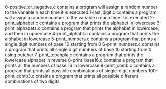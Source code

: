 0-positive_or_negative.c contains a program will assign a random number to the variable n each time it is executed
1-last_digit.c contains a program will assign a random number to the variable n each time it is executed
2-print_alphabet.c contains a program that prints the alphabet in lowercase
3-print_alphabets.c contains a program that prints the alphabet in lowercase, and then in uppercase
4-print_alphabt.c contains a program that prints the alphabet in lowercase
5-print_numbers.c contains a program that prints all single digit numbers of base 10 starting from 0
6-print_numberz.c contains a program that prints all single digit numbers of base 10 starting from 0 using putchar
7-print_tebahpla.c contains a program that prints the lowercase alphabet in reverse
8-print_base16.c contains a  program that prints all the numbers of base 16 in lowercase
9-print_comb.c contains a program that prints all possible combinations of single-digit numbers
100-print_comb3.c ontains a program that prints all possible different combinations of two digits.
